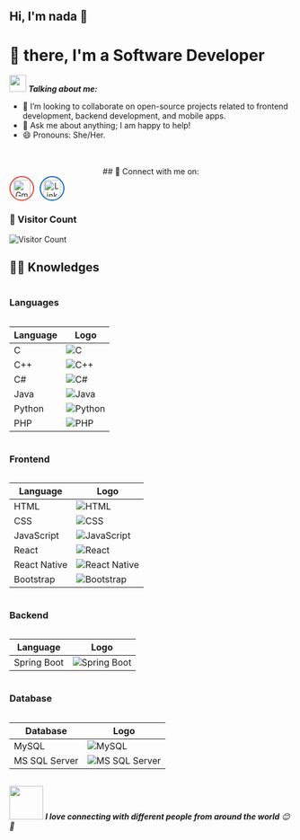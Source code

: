 <!--
**rana-essameldin/rana-essameldin** is a ✨ _special_ ✨ repository because its `README.md` (this file) appears on your GitHub profile.

Here are some ideas to get you started:

- 🔭 I’m currently working on ...
- 🌱 I’m currently learning ...
- 👯 I’m looking to collaborate on ...
- 🤔 I’m looking for help with ...
- 💬 Ask me about ...
- 📫 How to reach me: ...
- 😄 Pronouns: ...
- ⚡ Fun fact: ...
-->

## Hi, I'm nada 👋
# 🖖 there, I'm a Software Developer 

<img src="https://media.giphy.com/media/VgCDAzcKvsR6OM0uWg/giphy.gif" width="30px">&nbsp;***Talking about me:***
- 👯 I’m looking to collaborate on open-source projects related to frontend development, backend development, and mobile apps.
- 💬 Ask me about anything; I am happy to help!
- 😄 Pronouns: She/Her.

<br>
<br>
<div align="center">
## 🔗 Connect with me on:
<br>

<div style="display: flex; gap: 10px;">

  <!-- Gmail Logo -->
  <a href="mailto:rana.essameldin111@gmail.com" target="_blank" style="border-radius: 50%; overflow: hidden; width: 40px; height: 40px; display: flex; align-items: center; justify-content: center; background-color: #ffffff; border: 2px solid #db4437;">
    <img src="https://upload.wikimedia.org/wikipedia/commons/7/7e/Gmail_icon_%282020%29.svg" alt="Gmail" width="30px">
  </a>

  <!-- LinkedIn Logo -->
  <a href="https://www.linkedin.com/in/rana-essam-a3195b25b/" target="_blank" style="border-radius: 50%; overflow: hidden; width: 40px; height: 40px; display: flex; align-items: center; justify-content: center; background-color: #ffffff; border: 2px solid #0A66C2;">
    <img src="https://upload.wikimedia.org/wikipedia/commons/f/f8/LinkedIn_icon_circle.svg" alt="LinkedIn" width="30px">
  </a>

</div>
</div>

### 👀 Visitor Count
![Visitor Count](https://profile-counter.glitch.me/nada.essameldin111@gmail.com/count.svg)

## :man_technologist: Knowledges

<div style="display: flex; flex-direction: column; align-items: flex-start;">

### Languages
| Language | Logo |
|----------|------|
| C        | ![C](https://img.shields.io/badge/-C-%2300599C?style=flat-square&logo=c&logoColor=ffffff) |
| C++      | ![C++](https://img.shields.io/badge/-C++-%2300599C?style=flat-square&logo=c%2B%2B&logoColor=ffffff) |
| C#       | ![C#](https://img.shields.io/badge/-C%23-%23239120?style=flat-square&logo=c-sharp&logoColor=ffffff) |
| Java     | ![Java](https://img.shields.io/badge/-Java-%23ED8B00?style=flat-square&logo=java&logoColor=ffffff) |
| Python   | ![Python](https://img.shields.io/badge/-Python-%233776AB?style=flat-square&logo=python&logoColor=ffffff) |
| PHP      | ![PHP](https://img.shields.io/badge/-PHP-777BB4?style=flat-square&logo=php&logoColor=ffffff) |

### Frontend
| Language      | Logo |
|---------------|------|
| HTML          | ![HTML](https://img.shields.io/badge/-HTML-%23E44D27?style=flat-square&logo=html5&logoColor=ffffff) |
| CSS           | ![CSS](https://img.shields.io/badge/-CSS-%231572B6?style=flat-square&logo=css3) |
| JavaScript    | ![JavaScript](https://img.shields.io/badge/-JavaScript-black?style=flat-square&logo=javascript) |
| React         | ![React](https://img.shields.io/badge/-React-%23282C34?style=flat-square&logo=react) |
| React Native  | ![React Native](https://img.shields.io/badge/-React%20Native-%23282C34?style=flat-square&logo=react) |
| Bootstrap     | ![Bootstrap](https://img.shields.io/badge/-Bootstrap-563D7C?style=flat-square&logo=bootstrap) |

### Backend
| Language       | Logo |
|----------------|------|
| Spring Boot    | ![Spring Boot](https://img.shields.io/badge/-Spring%20Boot-%236DB33F?style=flat-square&logo=spring-boot) |

### Database
| Database        | Logo |
|-----------------|------|
| MySQL           | ![MySQL](https://img.shields.io/badge/-MySQL-black?style=flat-square&logo=mysql) |
| MS SQL Server   | ![MS SQL Server](http://img.shields.io/badge/-MS%20SQL%20Server-CC2927?style=flat-square&logo=microsoft-sql-server&logoColor=ffffff) |

</div>

<img src="https://media.giphy.com/media/LnQjpWaON8nhr21vNW/giphy.gif" width="60"> <em><b>I love connecting with different people from around the world</b> 😊 💜</em>
